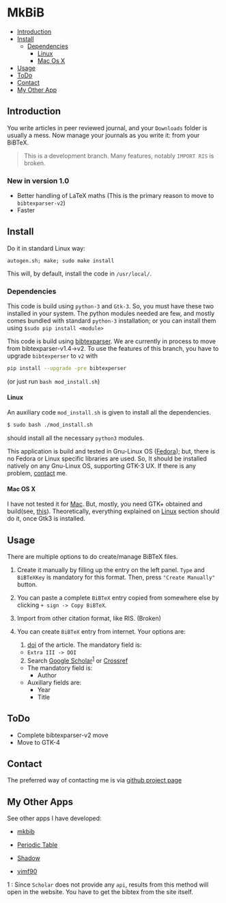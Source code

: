 # MkBiB
- [Introduction](#intro)
- [Install](#install)
  - [Dependencies](#depend)
    - [Linux](#linux)
    - [Mac Os X](mac)
- [Usage](#usage)
- [ToDo](#todo)
- [Contact](#contact)
- [My Other App](#app)

## Introduction

You write articles in peer reviewed journal, and your `Downloads` folder is usually a mess. Now
manage your journals as you write it: from your BiBTeX.
> This is a development branch. Many features, notably `IMPORT RIS` is broken.

### New in version 1.0
 - Better handling of LaTeX maths (This is the primary reason to move to `bibtexparser-v2`)
 - Faster

## Install
Do it in standard Linux way:
```
autogen.sh; make; sudo make install
```
This will, by default, install the code in `/usr/local/`.
### Dependencies
This code is build using `python-3` and `Gtk-3`. So, you must have these two installed in your
system. The python modules needed are few, and mostly comes bundled with standard `python-3`
installation; or you can install them using `$sudo pip install <module>`

This code is build using [bibtexparser](https://bibtexparser.readthedocs.io/en/main/).
We are currently in process to move from bibtexparser-v1.4->v2.
To use the features of this branch, you have to upgrade `bibtexperser` to `v2` with
``` bash
pip install --upgrade -pre bibtexperser
```
(or just run `bash mod_install.sh`)
#### Linux
An auxiliary code `mod_install.sh` is given to install all the dependencies.

``` bash
$ sudo bash ./mod_install.sh
```
should install all the necessary `python3` modules.

This application is build and tested in Gnu-Linux OS ([Fedora](https://getfedora.org/)); but, there
is no Fedora or Linux specific libraries are used. So, It should be installed natively on any
Gnu-Linux OS, supporting GTK-3 UX. If there is any problem, [contact](#contact) me.

#### Mac OS X
I have not tested it for [Mac](http://www.apple.com/macos/sierra/). But, mostly, you need GTK+
obtained and build(see, [this](https://www.gtk.org/download/macos.php)). Theoretically, everything
explained on [Linux](#linux) section should do it, once Gtk3 is installed.

Usage
-----
There are multiple options to do create/manage BiBTeX files.
1. Create it manually by filling up the entry on the left panel. `Type` and `BiBTeXKey` is
   mandatory for this format. Then, press `"Create Manually"` button.
2. You can paste a complete `BiBTeX` entry copied from somewhere else by clicking `+ sign -> Copy
   BiBTeX`.
3. Import from other citation format, like RIS. (Broken)

3. You can create `BiBTeX` entry from internet. Your options are:
    1. [doi](https://www.doi.org/) of the article. The mandatory field is:
      * `Extra III -> DOI`
    2. Search [Google Scholar](https://scholar.google.com)<sup>[1](#gsfoot)</sup>   or [Crossref](http://www.crossref.org/)
      * The mandatory field is:
        * Author
      * Auxillary fields are:
        * Year
        * Title

ToDo
----
- Complete bibtexparser-v2 move
- Move to GTK-4

Contact
-------
The preferred way of contacting me is via [github project page](https://github.com/rudrab/mkbib/issues)

My Other Apps
-------------
See other apps I have developed:

- [mkbib](http://rudrab.github.io/mkbib/)

- [Periodic Table](http://rudrab.github.io/PeriodicTable/)

- [Shadow](http://rudrab.github.io/Shadow/)

- [vimf90](http://rudrab.github.io/vimf90/)

<a name="gsfoot">1</a> : Since `Scholar` does not provide any `api`, results from this method will open in the
  website. You have to get the bibtex from the site itself.
